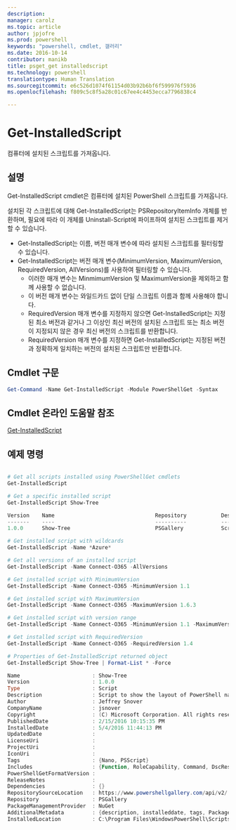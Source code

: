 ```yaml
---
description: 
manager: carolz
ms.topic: article
author: jpjofre
ms.prod: powershell
keywords: "powershell, cmdlet, 갤러리"
ms.date: 2016-10-14
contributor: manikb
title: psget_get installedscript
ms.technology: powershell
translationtype: Human Translation
ms.sourcegitcommit: e6c526d1074f61154d03b92b6bf6f599976f5936
ms.openlocfilehash: f809c5c8f5a28c01c67ee4c4453ecca7796838c4

---
```


# Get-InstalledScript

컴퓨터에 설치된 스크립트를 가져옵니다.

## 설명

Get-InstalledScript cmdlet은 컴퓨터에 설치된 PowerShell 스크립트를 가져옵니다.

설치된 각 스크립트에 대해 Get-InstalledScript는 PSRepositoryItemInfo 개체를 반환하며, 필요에 따라 이 개체를 Uninstall-Script에 파이프하여 설치된 스크립트를 제거할 수 있습니다.

- Get-InstalledScript는 이름, 버전 매개 변수에 따라 설치된 스크립트를 필터링할 수 있습니다.
- Get-InstalledScript는 버전 매개 변수(MinimumVersion, MaximumVersion, RequiredVersion, AllVersions)를 사용하여 필터링할 수 있습니다.
  - 이러한 매개 변수는 MinmimumVersion 및 MaximumVersion을 제외하고 함께 사용할 수 없습니다.
  - 이 버전 매개 변수는 와일드카드 없이 단일 스크립트 이름과 함께 사용해야 합니다.
  - RequiredVersion 매개 변수를 지정하지 않으면 Get-InstalledScript는 지정된 최소 버전과 같거나 그 이상인 최신 버전의 설치된 스크립트 또는 최소 버전이 지정되지 않은 경우 최신 버전의 스크립트를 반환합니다. 
  - RequiredVersion 매개 변수를 지정하면 Get-InstalledScript는 지정된 버전과 정확하게 일치하는 버전의 설치된 스크립트만 반환합니다.

## Cmdlet 구문

```powershell
Get-Command -Name Get-InstalledScript -Module PowerShellGet -Syntax
```

## Cmdlet 온라인 도움말 참조

[Get-InstalledScript](http://go.microsoft.com/fwlink/?LinkId=619790)

## 예제 명령

```powershell

# Get all scripts installed using PowerShellGet cmdlets
Get-InstalledScript

# Get a specific installed script
Get-InstalledScript Show-Tree

Version    Name                                Repository           Description
-------    ----                                ----------           -----------
1.0.0      Show-Tree                           PSGallery            Script to show the layout of PowerShell namespaces (Tr...

# Get installed script with wildcards
Get-InstalledScript -Name *Azure*

# Get all versions of an installed script
Get-InstalledScript -Name Connect-O365 -AllVersions

# Get installed script with MinimumVersion
Get-InstalledScript -Name Connect-O365 -MinimumVersion 1.1

# Get installed script with MaximumVersion
Get-InstalledScript -Name Connect-O365 -MaximumVersion 1.6.3

# Get installed script with version range
Get-InstalledScript -Name Connect-O365 -MinimumVersion 1.1 -MaximumVersion 1.6.3

# Get installed script with RequiredVersion
Get-InstalledScript -Name Connect-O365 -RequiredVersion 1.4

# Properties of Get-InstalledScript returned object
Get-InstalledScript Show-Tree | Format-List * -Force

Name                       : Show-Tree
Version                    : 1.0.0
Type                       : Script
Description                : Script to show the layout of PowerShell namespaces (Trees) using ASCII
Author                     : Jeffrey Snover
CompanyName                : jsnover
Copyright                  : (C) Microsoft Corporation. All rights reserved.
PublishedDate              : 2/15/2016 10:15:35 PM
InstalledDate              : 5/4/2016 11:44:13 PM
UpdatedDate                :
LicenseUri                 :
ProjectUri                 :
IconUri                    :
Tags                       : {Nano, PSScript}
Includes                   : {Function, RoleCapability, Command, DscResource...}
PowerShellGetFormatVersion :
ReleaseNotes               :
Dependencies               : {}
RepositorySourceLocation   : https://www.powershellgallery.com/api/v2/
Repository                 : PSGallery
PackageManagementProvider  : NuGet
AdditionalMetadata         : {description, installeddate, tags, PackageManagementProvider...}
InstalledLocation          : C:\Program Files\WindowsPowerShell\Scripts


```




<!--HONumber=Oct16_HO2-->


